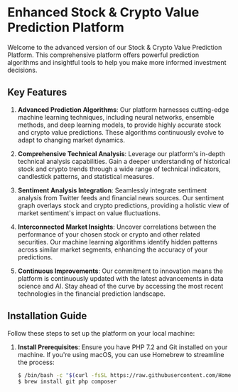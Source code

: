 # Enhanced Stock & Crypto Value Prediction Platform

Welcome to the advanced version of our Stock & Crypto Value Prediction Platform. This comprehensive platform offers powerful prediction algorithms and insightful tools to help you make more informed investment decisions.

## Key Features

1. **Advanced Prediction Algorithms**: Our platform harnesses cutting-edge machine learning techniques, including neural networks, ensemble methods, and deep learning models, to provide highly accurate stock and crypto value predictions. These algorithms continuously evolve to adapt to changing market dynamics.

2. **Comprehensive Technical Analysis**: Leverage our platform's in-depth technical analysis capabilities. Gain a deeper understanding of historical stock and crypto trends through a wide range of technical indicators, candlestick patterns, and statistical measures.

3. **Sentiment Analysis Integration**: Seamlessly integrate sentiment analysis from Twitter feeds and financial news sources. Our sentiment graph overlays stock and crypto predictions, providing a holistic view of market sentiment's impact on value fluctuations.

4. **Interconnected Market Insights**: Uncover correlations between the performance of your chosen stock or crypto and other related securities. Our machine learning algorithms identify hidden patterns across similar market segments, enhancing the accuracy of your predictions.

5. **Continuous Improvements**: Our commitment to innovation means the platform is continuously updated with the latest advancements in data science and AI. Stay ahead of the curve by accessing the most recent technologies in the financial prediction landscape.

## Installation Guide

Follow these steps to set up the platform on your local machine:

1. **Install Prerequisites**: Ensure you have PHP 7.2 and Git installed on your machine. If you're using macOS, you can use Homebrew to streamline the process:

   ```bash
   $ /bin/bash -c "$(curl -fsSL https://raw.githubusercontent.com/Homebrew/install/HEAD/install.sh)"
   $ brew install git php composer
